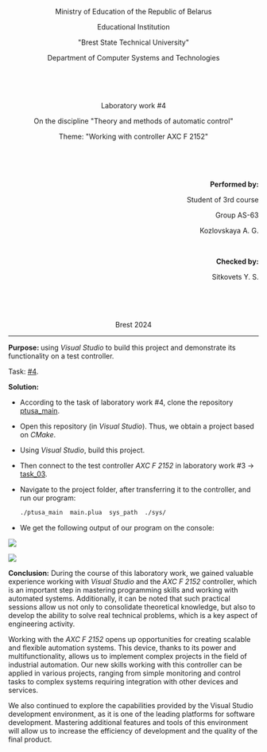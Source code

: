 <p align="center">Ministry of Education of the Republic of Belarus</p>
<p align="center">Educational Institution</p>
<p align="center">"Brest State Technical University"</p>
<p align="center">Department of Computer Systems and Technologies</p>
<br><br><br>
<p align="center">Laboratory work #4</p>
<p align="center">On the discipline "Theory and methods of automatic control"</p>
<p align="center">Theme: "Working with controller AXC F 2152"</p>
<br><br><br>
<p align="right"><strong>Performed by:</strong></p>
<p align="right">Student of 3rd course</p>
<p align="right">Group AS-63</p>
<p align="right">Kozlovskaya A. G.</p>
<br>
<p align="right"><strong>Checked by:</strong></p>
<p align="right">Sitkovets Y. S.</p>
<br><br><br>
<p align="center">Brest 2024</p>

---
<p> <strong>Purpose: </strong>using <em>Visual Studio</em> to build this project and demonstrate its functionality on a test controller.</p>

Task: [#4](../../../tasks/task_04/readme.md).
<p> <strong>Solution:</strong> </p>
<ul>
<li>According to the task of laboratory work #4, clone the repository <a href="https://github.com/savushkin-r-d/ptusa_main">ptusa_main</a>.</li>
<li><p>Open this repository (in <em>Visual Studio</em>). Thus, we obtain a project based on <em>CMake</em>.</p></li>
<li><p>Using <em>Visual Studio</em>, build this project.</p></li>
<li><p>Then connect to the test controller <em>AXC F 2152</em> in laboratory work #3 -> <a href="../task_03/doc/readme.md">task_03</a>.</p></li>

<li><p>Navigate to the project folder, after transferring it to the controller, and run our program:</p></li>

``` sh
./ptusa_main  main.plua  sys_path  ./sys/
```

<li><p>We get the following output of our program on the console: </p></li>

</ul>

![](/img/console.png)

![](/img/console-full-screen.png)

<p> <strong>Conclusion:</strong> During the course of this laboratory work, we gained valuable experience working with <em>Visual Studio</em> and the <em>AXC F 2152</em> controller, which is an important step in mastering programming skills and working with automated systems. Additionally, it can be noted that such practical sessions allow us not only to consolidate theoretical knowledge, but also to develop the ability to solve real technical problems, which is a key aspect of engineering activity.
<p>Working with the <em>AXC F 2152</em> opens up opportunities for creating scalable and flexible automation systems. This device, thanks to its power and multifunctionality, allows us to implement complex projects in the field of industrial automation. Our new skills working with this controller can be applied in various projects, ranging from simple monitoring and control tasks to complex systems requiring integration with other devices and services.</p>
<p>We also continued to explore the capabilities provided by the Visual Studio development environment, as it is one of the leading platforms for software development. Mastering additional features and tools of this environment will allow us to increase the efficiency of development and the quality of the final product.</p>












   





     


      
       
        
         
          

          